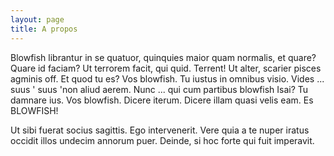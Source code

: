 ```yaml
---
layout: page
title: A propos
---
```


Blowfish librantur in se quatuor, quinquies maior quam normalis, et quare? Quare id faciam? Ut terrorem facit, qui quid. Terrent! Ut alter, scarier pisces agminis off. Et quod tu es? Vos blowfish. Tu iustus in omnibus visio. Vides ... suus ' suus 'non aliud aerem. Nunc ... qui cum partibus blowfish Isai? Tu damnare ius. Vos blowfish. Dicere iterum. Dicere illam quasi velis eam. Es BLOWFISH!

Ut sibi fuerat socius sagittis. Ego intervenerit. Vere quia a te nuper iratus occidit illos undecim annorum puer. Deinde, si hoc forte qui fuit imperavit.
